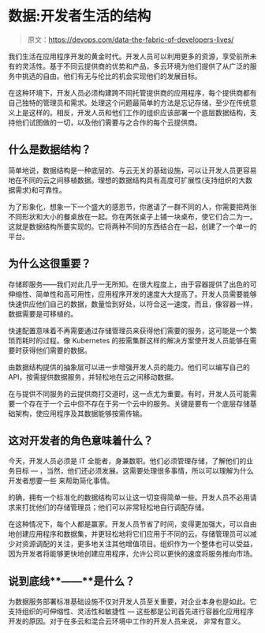 # 数据:开发者生活的结构

> 原文：<https://devops.com/data-the-fabric-of-developers-lives/>

我们生活在应用程序开发的黄金时代。开发人员可以利用更多的资源，享受前所未有的灵活性。基于不同云提供商的优势和产品，多云环境为他们提供了从广泛的服务中挑选的自由。他们有无与伦比的机会实现他们的发展目标。

在这种环境下，开发人员必须构建跨不同托管提供商的应用程序，每个提供商都有自己独特的管理员和需求。处理这个问题最简单的方法是忘记存储，至少在传统意义上是这样的。相反，开发人员和他们工作的组织应该部署一个底层数据结构，支持他们试图做的一切，以及他们需要与之合作的每个云提供商。

## **什么是数据结构？**

简单地说，数据结构是一种底层的、与云无关的基础设施，可以让开发人员更容易地在不同的云之间移植数据。理想的数据结构具有高度可扩展性(支持组织的大数据需求)和可靠性。

为了形象化，想象一下一个盛大的感恩节，你邀请了一群不同的人，你需要把两张不同形状和大小的餐桌放在一起。你在两张桌子上铺一块桌布，使它们合二为一。这就是数据结构所要实现的。它将两种不同的东西结合在一起，创建了一个单一的平台。

## 为什么这很重要？

存储即服务——我们对此几乎一无所知。在很大程度上，由于容器提供了出色的可伸缩性、简单性和高可用性，应用程序开发的速度大大提高了。开发人员需要能够快速供应他们自己的数据，数量恰到好处，以符合这一速度。而且，像容器一样，数据需要是可移植的。

快速配置意味着不再需要通过存储管理员来获得他们需要的服务，这可能是一个繁琐而耗时的过程。像 Kubernetes 的按需集群这样的解决方案使开发人员能够在需要时获得他们需要的数据。

由数据结构提供的抽象层可以进一步增强开发人员的能力。他们可以编写自己的 API，按需提供数据服务，并轻松地在云之间移动数据。

在与提供不同服务的云提供商打交道时，这一点尤为重要。有时，开发人员可能需要一个存在于一个云中但不存在于另一个云中的服务。关键是要有一个底层存储基础架构，使应用程序及其数据能够按需传输。

## **这对开发者的角色意味着什么？**

今天，开发人员必须是 IT 全能者，身兼数职。他们必须管理存储，了解他们的业务目标 — ，当然，他们还必须发展。这需要处理很多事情，所以可以理解为什么开发者想要一些 来帮助简化事情。

的确，拥有一个标准化的数据结构可以让这一切变得简单一些。开发人员不必用请求来打扰他们的存储管理员；他们可以非常轻松地自行调配存储。

在这种情况下，每个人都是赢家。开发人员节省了时间，变得更加强大，可以自由地创建应用程序和数据集，并更轻松地将它们应用于不同的云。存储管理员可以减少对资源调配的关注，更多地关注其他增值项目。组织作为一个整体也可以受益，因为开发者将能够更快地创建应用程序，允许公司以更快的速度将服务推向市场。

## **说到底线****——****是什么？**

为数据服务部署标准基础设施不仅对开发人员至关重要，对企业本身也是如此。它支持组织的可伸缩性、灵活性和敏捷性 — 这些都是公司首先进行容器化应用程序开发的原因。对于在多云和混合云环境中工作的开发人员来说， 非常有意义。